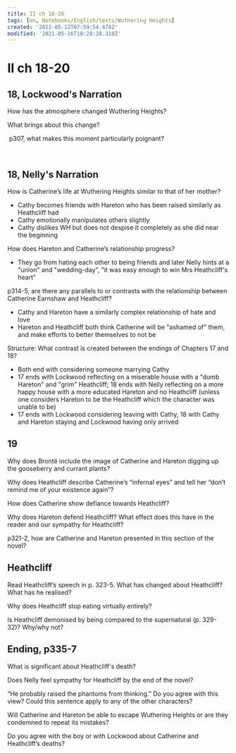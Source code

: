 ```yaml
---
title: II ch 18-20
tags: [en, Notebooks/English/texts/Wuthering Heights]
created: '2021-05-12T07:59:54.474Z'
modified: '2021-05-16T10:28:28.310Z'
---
```


# II ch 18-20
## 18, Lockwood's Narration
How has the atmosphere changed Wuthering Heights?​


What brings about this change?​

​
p307, what makes this moment particularly poignant?​

​
## 18, Nelly's Narration
How is Catherine’s life at Wuthering Heights similar to that of her mother?​
- Cathy becomes friends with Hareton who has been raised similarly as Heathcliff had
- Cathy emotionally manipulates others slightly
- Cathy dislikes WH but does not despise it completely as she did near the beginning

How does Hareton and Catherine’s relationship progress?​
- They go from hating each other to being friends and later Nelly hints at a "union" and "wedding-day", "it was easy enough to win Mrs Heathcliff's heart"

p314-5, are there any parallels to or contrasts with the relationship between Catherine Earnshaw and Heathcliff?​
- Cathy and Hareton have a similarly complex relationship of hate and love
- Hareton and Heathcliff both think Catherine will be "ashamed of" them, and make efforts to better themselves to not be 

Structure: What contrast is created between the endings of Chapters 17 and 18?
- Both end with considering someone marrying Cathy
- 17 ends with Lockwood reflecting on a miserable house with a "dumb Hareton" and "grim" Heathcliff; 18 ends with Nelly reflecting on a more happy house with a more educated Hareton and no Heathcliff (unless one considers Hareton to be the Heathcliff which the character was unable to be)
- 17 ends with Lockwood considering leaving with Cathy, 18 with Cathy and Hareton staying and Lockwood having only arrived


## 19
Why does Brontë include the image of Catherine and Hareton digging up the gooseberry and currant plants?​


Why does Heathcliff describe Catherine’s “infernal eyes” and tell her  “don’t remind me of your existence again”?​


How does Catherine show defiance towards Heathcliff?​
​

Why does Hareton defend Heathcliff? What effect does this have in the reader and our sympathy for Heathcliff?​
​

p321-2, how are Catherine and Hareton presented in this section of the novel?​

## Heathcliff
Read Heathcliff’s speech in p. 323-5. What has changed about Heathcliff? What has he realised?​


Why does Heathcliff stop eating virtually entirely?​
​

Is Heathcliff demonised by being compared to the supernatural (p. 329-32)? Why/why not?​

## Ending, p335-7
What is significant about Heathcliff's death?​
​

Does Nelly feel sympathy for Heathcliff by the end of the novel?​
​

“He probably raised the phantoms from thinking.” Do you agree with this view? Could this sentence apply to any of the other characters?​


Will Catherine and Hareton be able to escape Wuthering Heights or are they condemned to repeat its mistakes?​
​

Do you agree with the boy or with Lockwood about Catherine and Heathcliff’s deaths?
